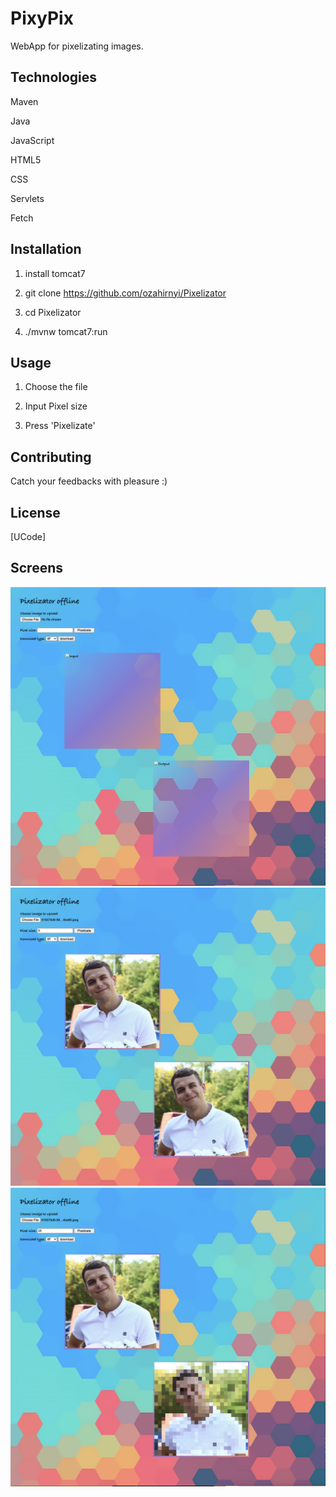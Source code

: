 # PixyPix

WebApp for pixelizating images.

## Technologies

Maven

Java

JavaScript

HTML5

CSS

Servlets

Fetch

## Installation

1. install tomcat7

2. git clone https://github.com/ozahirnyi/Pixelizator

3. cd Pixelizator

4. ./mvnw tomcat7:run

## Usage

1. Choose the file

2. Input Pixel size

3. Press 'Pixelizate'

## Contributing
Catch your feedbacks with pleasure :)

## License
[UCode]

## Screens

<img src="screen1.png"><br>
<img src="screen2.png"><br>
<img src="screen3.png"><br>

